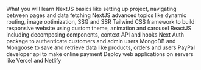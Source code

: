 What you will learn
NextJS basics like setting up project, navigating between pages and data fetching
NextJS advanced topics like dynamic routing, image optimization, SSG and SSR
Tailwind CSS framework to build responsive website using custom theme, animation and carousel
ReactJS including decomposing components, context API and hooks
Next Auth package to authenticate customers and admin users
MongoDB and Mongoose to save and retrieve data like products, orders and users
PayPal developer api to make online payment
Deploy web applications on servers like Vercel and Netlify
